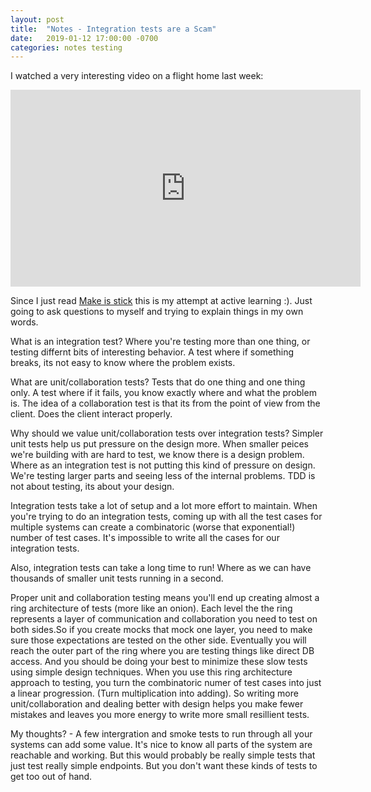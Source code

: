 ```yaml
---
layout: post
title:  "Notes - Integration tests are a Scam"
date:   2019-01-12 17:00:00 -0700
categories: notes testing
---
```

I watched a very interesting video on a flight home last week:

<iframe width="560" height="315" src="https://www.youtube.com/embed/VDfX44fZoMc" frameborder="0" allow="accelerometer; autoplay; encrypted-media; gyroscope; picture-in-picture" allowfullscreen></iframe>

Since I just read [Make is stick](https://www.amazon.ca/Make-Stick-Science-Successful-Learning/dp/0674729013)
this is my attempt at active learning :). Just going to ask questions to myself and trying to explain things in my own words.

What is an integration test? Where you're testing more than one thing, or testing differnt bits of interesting behavior. A test where if something breaks, its not easy to know where the problem exists.

What are unit/collaboration tests? Tests that do one thing and one thing only. A test where if it fails, you know
exactly where and what the problem is. The idea of a collaboration test is that its from the point of view from the client. Does the client interact properly.

Why should we value unit/collaboration tests over integration tests? Simpler unit tests help us put pressure on the
design more. When smaller peices we're building with are hard to test, we know there is a design problem.
Where as an integration test is not putting this kind of pressure on design. We're testing larger parts and
seeing less of the internal problems. TDD is not about testing, its about your design.

Integration tests take a lot of setup and a lot more effort to maintain. When you're trying to do an integration tests,
coming up with all the test cases for multiple systems can create a combinatoric (worse that exponential!) number of test cases. It's impossible to write all the cases for our integration tests.

Also, integration tests can take a long time to run! Where as we can have thousands of smaller unit tests running
in a second.

Proper unit and collaboration testing means you'll end up creating almost a ring architecture of tests (more like
an onion). Each level the the ring represents a layer of communication and collaboration you need to test on both sides.So if you create mocks that mock one layer, you need to make sure those expectations are tested on the other side.
Eventually you will reach the outer part of the ring where you are testing things like direct DB access. And you should
be doing your best to minimize these slow tests using simple design techniques. When you use this ring architecture approach to testing, you turn the combinatoric numer of test cases into just a linear progression. (Turn multiplication into adding). So writing more unit/collaboration and dealing better with design helps you make fewer mistakes and leaves you more energy to write more small resillient tests.

My thoughts? - A few intergration and smoke tests to run through all your systems can add some value. It's nice to know all parts of the system are reachable and working. But this would probably be really simple tests that just test really simple endpoints. But you don't want these kinds of tests to get too out of hand.
